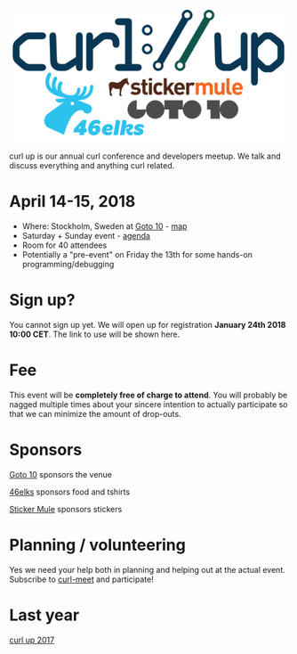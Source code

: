 ![curl://up 2018](images/curlup-2018-logos.png)

curl up is our annual curl conference and developers meetup. We talk and discuss
everything and anything curl related.

# April 14-15, 2018

* Where: Stockholm, Sweden at [Goto 10](https://www.goto10.se/english/) - [map](https://goo.gl/maps/ZuG5Ew5J1z22)
* Saturday + Sunday event - [agenda](curl-up-2018-agenda)
* Room for 40 attendees
* Potentially a "pre-event" on Friday the 13th for some hands-on programming/debugging

# Sign up?

You cannot sign up yet. We will open up for registration **January 24th 2018 10:00 CET**. The link to use will be shown here.

# Fee

This event will be **completely free of charge to attend**. You will probably be nagged multiple times about your sincere intention to actually participate so that we can minimize the amount of drop-outs.

# Sponsors

[Goto 10](https://www.goto10.se/) sponsors the venue

[46elks](https://46elks.com/) sponsors food and tshirts

[Sticker Mule](https://www.stickermule.com/supports/opensource) sponsors stickers

# Planning / volunteering

Yes we need your help both in planning and helping out at the actual event. Subscribe to [curl-meet](https://cool.haxx.se/mailman/listinfo/curl-meet) and participate! 

# Last year

[curl up 2017](https://github.com/curl/curl/wiki/curl-meeting-2017)
